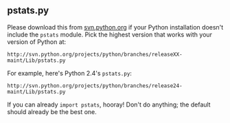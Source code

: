 ## pstats.py

Please download this from [svn.python.org](http://svn.python.org/) if your Python installation doesn't include the `pstats` module. Pick the highest version that works with your version of Python at:

    http://svn.python.org/projects/python/branches/releaseXX-maint/Lib/pstats.py

For example, here's Python 2.4's `pstats.py`:

	http://svn.python.org/projects/python/branches/release24-maint/Lib/pstats.py

If you can already `import pstats`, hooray! Don't do anything; the default should already be the best one.